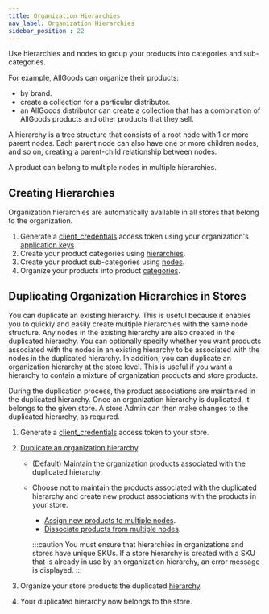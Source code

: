 ```yaml
---
title: Organization Hierarchies
nav_label: Organization Hierarchies
sidebar_position : 22
---
```


Use hierarchies and nodes to group your products into categories and sub-categories. 

For example, AllGoods can organize their products:

- by brand.
- create a collection for a particular distributor.
- an AllGoods distributor can create a collection that has a combination of AllGoods products and other products that they sell.

A hierarchy is a tree structure that consists of a root node with 1 or more parent nodes. Each parent node can also have one or more children nodes, and so on, creating a parent-child relationship between nodes.

A product can belong to multiple nodes in multiple hierarchies.

## Creating Hierarchies

Organization hierarchies are automatically available in all stores that belong to the organization.

1. Generate a [client_credentials](/docs/authentication/Tokens/client-credential-token) access token using your organization's [application keys](/docs/commerce-manager/application-keys/application-keys-cm).
1. Create your product categories using [hierarchies](/docs/commerce-manager/product-experience-manager/hierarchies/creating_hierarchies).
1. Create your product sub-categories using [nodes](/docs/commerce-manager/product-experience-manager/hierarchies/creating_nodes).
1. Organize your products into product [categories](/docs/pxm/hierarchies/node-relationships-api/create-node-product-relationships).

## Duplicating Organization Hierarchies in Stores

You can duplicate an existing hierarchy. This is useful because it enables you to quickly and easily create multiple hierarchies with the same node structure. Any nodes in the existing hierarchy are also created in the duplicated hierarchy. You can optionally specify whether you want products associated with the nodes in an existing hierarchy to be associated with the nodes in the duplicated hierarchy. In addition, you can duplicate an organization hierarchy at the store level. This is useful if you want a hierarchy to contain a mixture of organization products and store products.

During the duplication process, the product associations are maintained in the duplicated hierarchy. Once an organization hierarchy is duplicated, it belongs to the given store. A store Admin can then make changes to the duplicated hierarchy, as required. 

1. Generate a [client_credentials](/docs/authentication/Tokens/client-credential-token) access token to your store. 
2. [Duplicate an organization hierarchy](/docs/pxm/hierarchies/hierarchies-api/duplicate-a-hierarchy).

    * (Default) Maintain the organization products associated with the duplicated hierarchy.
    * Choose not to maintain the products associated with the duplicated hierarchy and create new product associations with the products in your store.
        * [Assign new products to multiple nodes](/docs/pxm/products/ep-pxm-products-api/assign-nodes).
        * [Dissociate products from multiple nodes](/docs/pxm/products/ep-pxm-products-api/dissociate-multiple-products).
      
        :::caution
        You must ensure that hierarchies in organizations and stores have unique SKUs. If a store hierarchy is created with a SKU that is already in use by an organization hierarchy, an error message is displayed. 
        :::

3. Organize your store products the duplicated [hierarchy](/docs/pxm/hierarchies/node-relationships-api/create-node-product-relationships).
4. Your duplicated hierarchy now belongs to the store.
